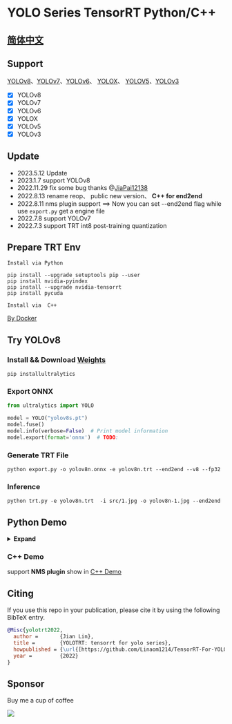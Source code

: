 # YOLO Series TensorRT Python/C++ 
## [简体中文](README_CN.md)

## Support
[YOLOv8](https://v8docs.ultralytics.com/)、[YOLOv7](https://github.com/WongKinYiu/yolov7)、[YOLOv6](https://github.com/meituan/YOLOv6)、 [YOLOX](https://github.com/Megvii-BaseDetection/YOLOX)、 [YOLOV5](https://github.com/ultralytics/yolov5)、[YOLOv3](https://github.com/ultralytics/yolov3)

- [x] YOLOv8
- [x] YOLOv7
- [x] YOLOv6
- [x] YOLOX
- [x] YOLOv5
- [x] YOLOv3 

## Update 
- 2023.5.12 Update
- 2023.1.7 support YOLOv8
- 2022.11.29 fix some bug thanks @[JiaPai12138](https://github.com/JiaPai12138)
- 2022.8.13 rename reop、 public new version、 **C++ for end2end**
- 2022.8.11 nms plugin support ==> Now you can set --end2end flag while use `export.py` get a engine file  
- 2022.7.8 support YOLOv7 
- 2022.7.3 support TRT int8  post-training quantization 

##  Prepare TRT Env 
`Install via Python`
```
pip install --upgrade setuptools pip --user
pip install nvidia-pyindex
pip install --upgrade nvidia-tensorrt
pip install pycuda
```
`Install via  C++`

[By Docker](https://github.com/NVIDIA/TensorRT/blob/main/docker/ubuntu-20.04.Dockerfile)

## Try YOLOv8
### Install && Download [Weights](https://github.com/ultralytics/assets/)
```shell
pip installultralytics
```
### Export ONNX
```Python
from ultralytics import YOLO

model = YOLO("yolov8s.pt")
model.fuse()  
model.info(verbose=False)  # Print model information
model.export(format='onnx')  # TODO: 
```
### Generate TRT File 
```shell
python export.py -o yolov8n.onnx -e yolov8n.trt --end2end --v8 --fp32
```
### Inference 
```shell
python trt.py -e yolov8n.trt  -i src/1.jpg -o yolov8n-1.jpg --end2end 
```

## Python Demo
<details><summary> <b>Expand</b> </summary>

1. [YOLOv5](##YOLOv5)
2. [YOLOx](##YOLOX)
3. [YOLOv6](##YOLOV6)
4. [YOLOv7](##YOLOv7)


## YOLOv5


```python
!git clone https://github.com/ultralytics/yolov5.git
```

```python
!wget https://github.com/ultralytics/yolov5/releases/download/v6.1/yolov5n.pt
```


```python
!python yolov5/export.py --weights yolov5n.pt --include onnx --simplify --inplace 
```

### include  NMS Plugin


```python
!python export.py -o yolov5n.onnx -e yolov5n.trt --end2end
```


```python
!python trt.py -e yolov5n.trt  -i src/1.jpg -o yolov5n-1.jpg --end2end 
```

###  exclude NMS Plugin


```python
!python export.py -o yolov5n.onnx -e yolov5n.trt 
```


```python
!python trt.py -e yolov5n.trt  -i src/1.jpg -o yolov5n-1.jpg 
```

## YOLOX 


```python
!git clone https://github.com/Megvii-BaseDetection/YOLOX.git
```


```python
!wget https://github.com/Megvii-BaseDetection/YOLOX/releases/download/0.1.1rc0/yolox_s.pth
```


```python
!cd YOLOX && pip3 install -v -e . --user
```


```python
!cd YOLOX && python tools/export_onnx.py --output-name ../yolox_s.onnx -n yolox-s -c ../yolox_s.pth --decode_in_inference
```

### include  NMS Plugin


```python
!python export.py -o yolox_s.onnx -e yolox_s.trt --end2end
```


```python
!python trt.py -e yolox_s.trt  -i src/1.jpg -o yolox-1.jpg --end2end 
```

###  exclude NMS Plugin


```python
!python export.py -o yolox_s.onnx -e yolox_s.trt 
```


```python
!python trt.py -e yolox_s.trt  -i src/1.jpg -o yolox-1.jpg 
```

## YOLOv6 


```python
!wget https://github.com/meituan/YOLOv6/releases/download/0.1.0/yolov6s.onnx
```

### include  NMS Plugin


```python
!python export.py -o yolov6s.onnx -e yolov6s.trt --end2end
```


```python
!python trt.py -e yolov6s.trt  -i src/1.jpg -o yolov6s-1.jpg --end2end
```

###  exclude NMS Plugin


```python
!python export.py -o yolov6s.onnx -e yolov6s.trt 
```


```python
!python trt.py -e yolov6s.trt  -i src/1.jpg -o yolov6s-1.jpg 
```

## YOLOv7


```python
!git clone https://github.com/WongKinYiu/yolov7.git
```


```python
!wget https://github.com/WongKinYiu/yolov7/releases/download/v0.1/yolov7-tiny.pt
```


```python
!pip install -r yolov7/requirements.txt
```


```python
!python yolov7/export.py --weights yolov7-tiny.pt --grid  --simplify
```

### include  NMS Plugin


```python
!python export.py -o yolov7-tiny.onnx -e yolov7-tiny.trt --end2end
```


```python
!python trt.py -e yolov7-tiny.trt  -i src/1.jpg -o yolov7-tiny-1.jpg --end2end
```

###  exclude NMS Plugin


```python
!python export.py -o yolov7-tiny.onnx -e yolov7-tiny-norm.trt
```


```python
!python trt.py -e yolov7-tiny-norm.trt  -i src/1.jpg -o yolov7-tiny-norm-1.jpg
```
</details>

### C++ Demo

support **NMS plugin**
show in [C++ Demo](cpp/README.MD)


## Citing 

If you use this repo in your publication, please cite it by using the following BibTeX entry.

```bibtex
@Misc{yolotrt2022,
  author =       {Jian Lin},
  title =        {YOLOTRT: tensorrt for yolo series},
  howpublished = {\url{[https://github.com/Linaom1214/TensorRT-For-YOLO-Series]}},
  year =         {2022}
}
```

## Sponsor

Buy me a cup of coffee

![](src/Sponsor.png)

